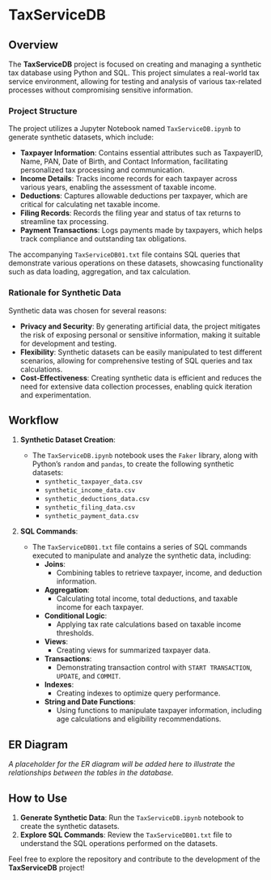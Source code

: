 # TaxServiceDB

## Overview
The **TaxServiceDB** project is focused on creating and managing a synthetic tax database using Python and SQL. This project simulates a real-world tax service environment, allowing for testing and analysis of various tax-related processes without compromising sensitive information.

### Project Structure
The project utilizes a Jupyter Notebook named `TaxServiceDB.ipynb` to generate synthetic datasets, which include:
- **Taxpayer Information**: Contains essential attributes such as TaxpayerID, Name, PAN, Date of Birth, and Contact Information, facilitating personalized tax processing and communication.
- **Income Details**: Tracks income records for each taxpayer across various years, enabling the assessment of taxable income.
- **Deductions**: Captures allowable deductions per taxpayer, which are critical for calculating net taxable income.
- **Filing Records**: Records the filing year and status of tax returns to streamline tax processing.
- **Payment Transactions**: Logs payments made by taxpayers, which helps track compliance and outstanding tax obligations.

The accompanying `TaxServiceDB01.txt` file contains SQL queries that demonstrate various operations on these datasets, showcasing functionality such as data loading, aggregation, and tax calculation.

### Rationale for Synthetic Data
Synthetic data was chosen for several reasons:
- **Privacy and Security**: By generating artificial data, the project mitigates the risk of exposing personal or sensitive information, making it suitable for development and testing.
- **Flexibility**: Synthetic datasets can be easily manipulated to test different scenarios, allowing for comprehensive testing of SQL queries and tax calculations.
- **Cost-Effectiveness**: Creating synthetic data is efficient and reduces the need for extensive data collection processes, enabling quick iteration and experimentation.

## Workflow
1. **Synthetic Dataset Creation**:
   - The `TaxServiceDB.ipynb` notebook uses the `Faker` library, along with Python’s `random` and `pandas`, to create the following synthetic datasets:
     - `synthetic_taxpayer_data.csv`
     - `synthetic_income_data.csv`
     - `synthetic_deductions_data.csv`
     - `synthetic_filing_data.csv`
     - `synthetic_payment_data.csv`

2. **SQL Commands**:
   - The `TaxServiceDB01.txt` file contains a series of SQL commands executed to manipulate and analyze the synthetic data, including:
     - **Joins**:
       - Combining tables to retrieve taxpayer, income, and deduction information.
     - **Aggregation**:
       - Calculating total income, total deductions, and taxable income for each taxpayer.
     - **Conditional Logic**:
       - Applying tax rate calculations based on taxable income thresholds.
     - **Views**:
       - Creating views for summarized taxpayer data.
     - **Transactions**:
       - Demonstrating transaction control with `START TRANSACTION`, `UPDATE`, and `COMMIT`.
     - **Indexes**:
       - Creating indexes to optimize query performance.
     - **String and Date Functions**:
       - Using functions to manipulate taxpayer information, including age calculations and eligibility recommendations.

## ER Diagram
*A placeholder for the ER diagram will be added here to illustrate the relationships between the tables in the database.*

## How to Use
1. **Generate Synthetic Data**: Run the `TaxServiceDB.ipynb` notebook to create the synthetic datasets.
2. **Explore SQL Commands**: Review the `TaxServiceDB01.txt` file to understand the SQL operations performed on the datasets.

Feel free to explore the repository and contribute to the development of the **TaxServiceDB** project!

